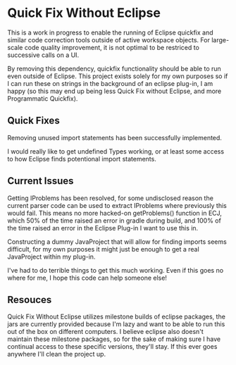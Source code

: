 # Quick Fix Without Eclipse

This is a work in progress to enable the running of Eclipse quickfix and similar code correction tools outside of active workspace objects. For large-scale code quality improvement, it is not optimal to be restriced to successive calls on a UI. 

By removing this dependency, quickfix functionality should be able to run even outside of Eclipse. This project exists solely for my own purposes so if I can run these on strings in the background of an eclipse plug-in, I am happy (so this may end up being less Quick Fix without Eclipse, and more Programmatic Quickfix). 

## Quick Fixes

Removing unused import statements has been successfully implemented. 

I would really like to get undefined Types working, or at least some access to how Eclipse finds potentional import statements.

## Current Issues

Getting IProblems has been resolved, for some undisclosed reason the current parser code can be used to extract IProblems where previously this would fail. This means no more hacked-on getProblems() function in ECJ, which 50% of the time raised an error in gradle during build, and 100% of the time raised an error in the Eclipse Plug-in I want to use this in.

Constructing a dummy JavaProject that will allow for finding imports seems difficult, for my own purposes it might just be enough to get a real JavaProject within my plug-in.

I've had to do terrible things to get this much working. Even if this goes no where for me, I hope this code can help someone else! 

## Resouces

Quick Fix Without Eclipse utilizes milestone builds of eclipse packages, the jars are currently provided because I'm lazy and want to be able to run this out of the box on different computers. I believe eclipse also doesn't maintain these milestone packages, so for the sake of making sure I have continual access to these specific versions, they'll stay. If this ever goes anywhere I'll clean the project up.

